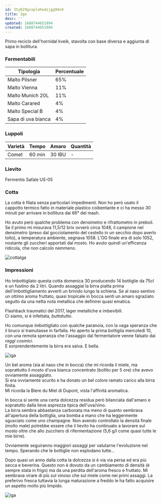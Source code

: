 ```yaml
---
id: 3ty629gzxplahedzjgg94x9
title: Iga
desc: ''
updated: 1688744651994
created: 1688744651994
---
```

Primo reciclo dell'hornidal kveik, stavolta con base diversa e aggiunta di sapa in bollitura.

### Fermentabili
| Tipologia          | Percentuale |
|--------------------|-------------|
| Malto Pilsner      | 65%         |
| Malto Vienna       | 11%         |
| Malto Munich 20L   | 11%         |
| Malto Carared      | 4%          |
| Malto Special B    | 4%          |
| Sapa di uva bianca | 4%          |

### Luppoli
| Varietà              | Tempo  | Amaro   | Quantità |
|----------------------|--------|---------|----------|
| Comet                | 60 min | 30 IBU  | -        |

### Lievito
Fermentis Safale US-05

### Cotta
La cotta è filata senza particolari impedimenti. Non ho però usato il cappotto termico fatto in materiale plastico coibentante e ci ha messo 30 minuti per arrivare in bollitura dai 66° del mash.

Ho avuto però qualche problema con densimetro e rifrattometro in preboil. Se il primo mi misurava 11,5/12 brix ovverò circa 1048, il campione nel densimetro (preso dal gocciolamento del cestello in un secchio dopo averlo tolto), a temperatura ambiente, segnava 1058. L'OG finale era di solo 1052, nostante gli zuccheri apportati dal mosto. Ho avuto quindi un'efficenza ridicola, che non calcolo nemmeno.

![cottaIga](./assets/images/cottaIga.jpg)

### Impressioni
Ho imbottigliato questa cotta domenica 30 producendo 14 bottiglie da 75cl e un fustino da 2 litri. Quando assaggiai la birra piatta prima dell'imbottigliamento avvertì un brivido lungo la schiena. Se al naso sentivo un ottimo aroma fruttato, quasi tropicale in bocca sentì un amaro sgraziato seguito da una netta nota metallica che definirei quasi ematica.

Flashback traumatici del 2017, lager metalliche e imbevibili.  
Ci siamo, si è infettata, *buttatutto*. 

Ho comunque imbottigliato con qualche paranoia, con la vaga speranza che il bruco si tramutasse in farfalla.
Ho aperto la prima bottiglia mercoledì 10, con una remota speranza che l'assaggio dal fermentatore venne falsato dai *raggi cosmici*.  
E sorprendentemente la birra era salva. E bella.

![iga](./assets/images/iga.jpg)

Un bel aroma (sia al naso che in bocca) che mi ricorda il miele, ma soprattutto il mosto d'uva bianca concentrato (bollito per 5 ore) che avevo ovviamente assaggiato.  
Si era ovviamente scurito e ha donato un bel colore ramato carico alla birra finita.  
Mi ricorda la Biere du Miel di Dupont, vista l'affinità aromatica.

In bocca si sente una certa dolcezza residua però bilanciata dall'amaro e sopratutto dalla lieve asprezza tipica dell'uva/vino.  
La birra sembra abbastanza carbonata ma meno di quanto sembrava all'apertura della bottiglia, una bomba a mano che ha leggermente sgusciato come uno champagne. Non avendo controllato la densità finale (molto male) potrebbe essere che il lievito ha continuato a lavorare sul mosto oltre che allo zucchero di rifermentazione (5,6 g/l come quasi tutte le mie birre).

Ovviamente seguiranno maggiori assaggi per valutarne l'evoluzione nel tempo. Sperando che le bottiglie non esplodano tutte...

Dopo quasi un anno dalla cotta la dolcezza si è via via persa ed era più secca e beverina. Questo non è dovuto da un cambiamento di densità (è sempre stata in frigo) ma da una perdita dell'aroma fresco e fruttato. Mi sembrava virare di più sul vinoso che sul miele come nei primi assaggi. La preferivo fresca tuttavia la lunga maturazione a freddo le ha fatto acquisire un aspetto molto più limpido.

![iga](./assets/images/iga2.jpg)


